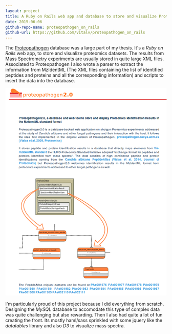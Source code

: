 ```yaml
---
layout: project
title: A Ruby on Rails web app and database to store and visualize Proteomics/Mass Spectrometry results
date: 2015-06-06
github-repo-name: proteopathogen_on_rails
github-url: https://github.com/vitalv/proteopathogen_on_rails
---
```


The <a href="http://proteopathogen2.cnb.csic.es" target="_blank">Proteopathogen</a> database was a large part of my thesis. It's a <i>Ruby on Rails</i> web app, to store and visualize proteomics datasets.
The results from Mass Spectrometry experiments are usually stored in quite large XML files. Associated to Proteopathogen I also
wrote a parser to extract the information from MzIdentML (The XML files containing the list of identified peptides and proteins and all 
the corresponding information) and scripts to insert the data into the database. 

<img src='img/proteopathogen.png'>

I'm particularly proud of this project because I did everything from scratch. Designing the <i>MySQL</i> database to accomodate this type of complex
data was quite challenging but also rewarding. Then I also had quite a lot of fun creating the front. Its mostly haml/sass sprinkled with some
jquery like the <i>datatables</i> library and also <i>D3</i> to visualize mass spectra.

